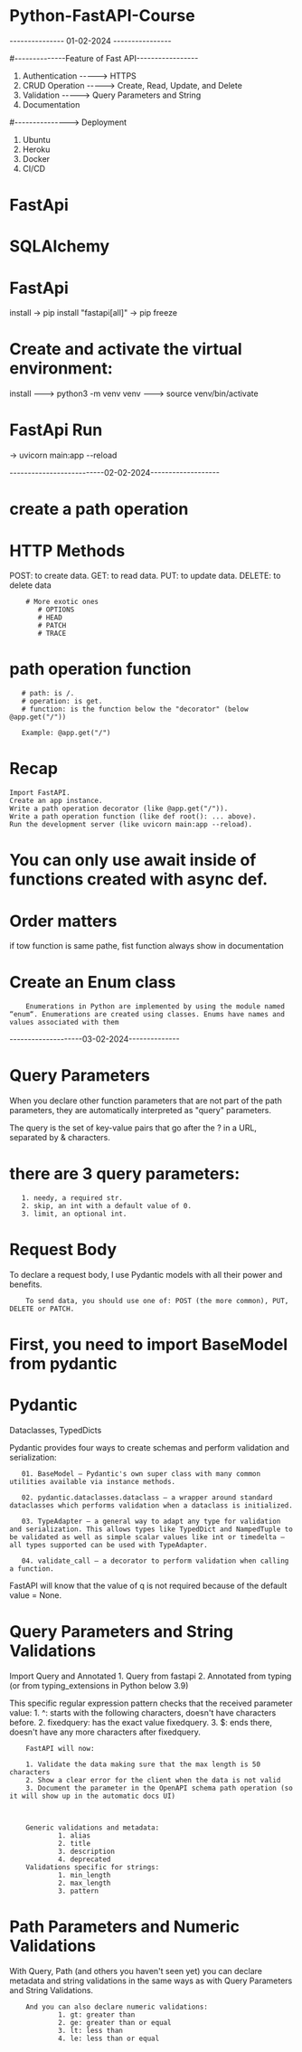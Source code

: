 # Python-FastAPI-Course

--------------- 01-02-2024 ----------------

#--------------Feature of Fast API-----------------

01. Authentication -----> HTTPS
02. CRUD Operation ----->  Create, Read, Update, and Delete
03. Validation     -----> Query Parameters and String
04. Documentation 

#---------------> Deployment
01. Ubuntu
02. Heroku
03. Docker
04. CI/CD
# FastApi
# SQLAlchemy


# FastApi
install -> pip install "fastapi[all]"
-> pip freeze 
 
# Create and activate the virtual environment:
install ---> python3 -m venv venv
---> source venv/bin/activate

# FastApi Run 
-> uvicorn main:app --reload

--------------------------02-02-2024-------------------
# create a path operation
# HTTP Methods 
   POST: to create data.
        GET: to read data.
        PUT: to update data.
        DELETE: to delete data 

        # More exotic ones
           # OPTIONS
           # HEAD
           # PATCH
           # TRACE


# path operation function

       # path: is /.
       # operation: is get.
       # function: is the function below the "decorator" (below @app.get("/"))

       Example: @app.get("/")
 

# Recap
 
    Import FastAPI.
    Create an app instance.
    Write a path operation decorator (like @app.get("/")).
    Write a path operation function (like def root(): ... above).
    Run the development server (like uvicorn main:app --reload). 


# You can only use await inside of functions created with async def.

# Order matters
 if tow function is same pathe, fist function always show in documentation


# Create an Enum class

        Enumerations in Python are implemented by using the module named “enum“. Enumerations are created using classes. Enums have names and values associated with them 


--------------------03-02-2024--------------
# Query Parameters

When you declare other function parameters that are not part of the path parameters, they are automatically interpreted as "query" parameters.
 

 The query is the set of key-value pairs that go after the ? in a URL, separated by & characters.

# there are 3 query parameters:
 
       1. needy, a required str.
       2. skip, an int with a default value of 0.
       3. limit, an optional int.


# Request Body
To declare a request body, I use Pydantic models with all their power and   benefits. 



        To send data, you should use one of: POST (the more common), PUT, DELETE or PATCH.


 # First, you need to import BaseModel from pydantic

 # Pydantic
 Dataclasses, TypedDicts

 
 Pydantic provides four ways to create schemas and perform validation and serialization:

       01. BaseModel — Pydantic's own super class with many common utilities available via instance methods.

       02. pydantic.dataclasses.dataclass — a wrapper around standard dataclasses which performs validation when a dataclass is initialized.

       03. TypeAdapter — a general way to adapt any type for validation and serialization. This allows types like TypedDict and NampedTuple to be validated as well as simple scalar values like int or timedelta — all types supported can be used with TypeAdapter.

       04. validate_call — a decorator to perform validation when calling a function. 
     
        
 FastAPI will know that the value of q is not required because of the default  value = None.


 # Query Parameters and String Validations
 Import Query and Annotated
       1. Query from fastapi
       2. Annotated from typing (or from typing_extensions in Python below 3.9)



This specific regular expression pattern checks that the received parameter value:
        1. ^: starts with the following characters, doesn't have characters before.
        2. fixedquery: has the exact value fixedquery.
        3. $: ends there, doesn't have any more characters after fixedquery.



        FastAPI will now:

        1. Validate the data making sure that the max length is 50 characters
        2. Show a clear error for the client when the data is not valid
        3. Document the parameter in the OpenAPI schema path operation (so it will show up in the automatic docs UI) 
  


        Generic validations and metadata:
                1. alias
                2. title
                3. description
                4. deprecated
        Validations specific for strings:
                1. min_length
                2. max_length
                3. pattern

# Path Parameters and Numeric Validations
With Query, Path (and others you haven't seen yet) you can declare metadata and string validations in the same ways as with Query Parameters and String Validations.

        And you can also declare numeric validations:
                1. gt: greater than
                2. ge: greater than or equal
                3. lt: less than
                4. le: less than or equal
